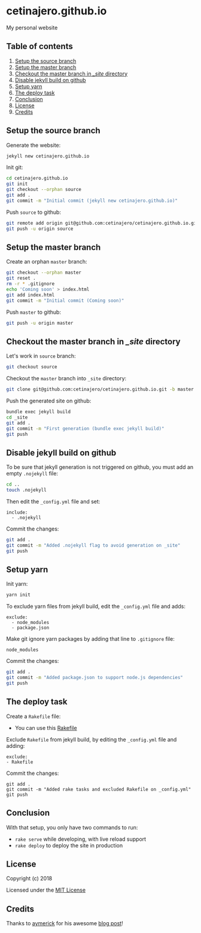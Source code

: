# cetinajero.github.io
My personal website

## Table of contents

  1. [Setup the source branch](#1-setup-the-source-branch)
  2. [Setup the master branch](#2-setup-the-master-branch)
  3. [Checkout the master branch in *_site* directory](#3-checkout-the-master-branch-in-_site-directory)
  4. [Disable jekyll build on github](#4-disable-jekyll-build-on-github)
  5. [Setup yarn](#5-Setup-yarn)
  6. [The deploy task](#6-the-deploy-task)
  7. [Conclusion](#7-conclusion)
  8. [License](#8-license)
  9. [Credits](#9-credits)

## Setup the source branch

Generate the website:
```bash
jekyll new cetinajero.github.io
```

Init git:
```bash
cd cetinajero.github.io
git init
git checkout --orphan source
git add .
git commit -m "Initial commit (jekyll new cetinajero.github.io)"
```

Push `source` to github:
```bash
git remote add origin git@github.com:cetinajero/cetinajero.github.io.git
git push -u origin source
```

## Setup the master branch

Create an orphan `master` branch:
```bash
git checkout --orphan master
git reset .
rm -r * .gitignore
echo 'Coming soon' > index.html
git add index.html
git commit -m "Initial commit (Coming soon)"
```

Push `master` to github:
```bash
git push -u origin master
```

## Checkout the master branch in *_site* directory

Let's work in `source` branch:
```bash
git checkout source
```

Checkout the `master` branch into `_site` directory:
```bash
git clone git@github.com:cetinajero/cetinajero.github.io.git -b master _site
```

Push the generated site on github:
```bash
bundle exec jekyll build
cd _site
git add .
git commit -m "First generation (bundle exec jekyll build)"
git push
```

## Disable jekyll build on github

To be sure that jekyll generation is not triggered on github, you must add an empty `.nojekyll` file:
```bash
cd ..
touch .nojekyll
```

Then edit the `_config.yml` file and set:
```
include:
  - .nojekyll
```

Commit the changes:
```bash
git add .
git commit -m "Added .nojekyll flag to avoid generation on _site"
git push
```

## Setup yarn

Init yarn:
```bash
yarn init
```

To exclude yarn files from jekyll build, edit the `_config.yml` file and adds:
```
exclude:
  - node_modules
  - package.json
```

Make git ignore yarn packages by adding that line to `.gitignore` file:
```
node_modules
```

Commit the changes:
```bash
git add .
git commit -m "Added package.json to support node.js dependencies"
git push
```

## The deploy task

Create a `Rakefile` file:
- You can use this [Rakefile](/Rakefile)

Exclude `Rakefile` from jekyll build, by editing the `_config.yml` file and adding:
```
exclude:
- Rakefile
```

Commit the changes:
```
git add .
git commit -m "Added rake tasks and excluded Rakefile on _config.yml"
git push
```

## Conclusion

With that setup, you only have two commands to run:

- `rake serve` while developing, with live reload support
- `rake deploy` to deploy the site in production

## License

Copyright (c) 2018

Licensed under the [MIT License](/LICENSE)

## Credits

Thanks to [aymerick](http://www.aymerick.com) for his awesome [blog post](http://www.aymerick.com/2014/07/22/jekyll-github-pages-bower-bootstrap.html)!

